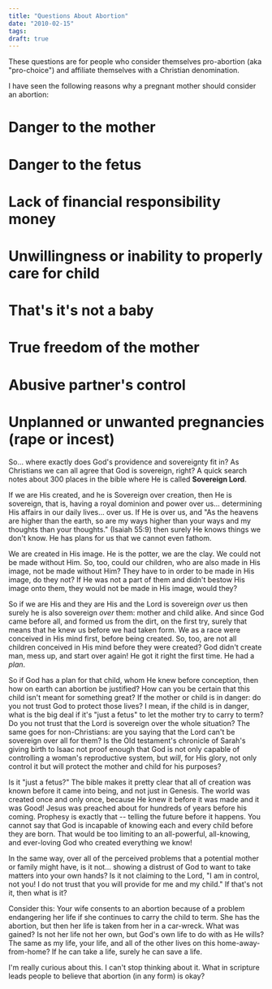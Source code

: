 ```yaml
---
title: "Questions About Abortion"
date: "2010-02-15"
tags:
draft: true
---
```


These questions are for people who consider themselves pro-abortion (aka "pro-choice") and affiliate themselves with a Christian denomination.

I have seen the following reasons why a pregnant mother should consider an abortion:

# Danger to the mother
# Danger to the fetus
# Lack of financial responsibility money
# Unwillingness or inability to properly care for child
# That's it's not a baby
# True freedom of the mother
# Abusive partner's control
# Unplanned or unwanted pregnancies (rape or incest)

So... where exactly does God's providence and sovereignty fit in?  As Christians we can all agree that God is sovereign, right?  A quick search notes about 300 places in the bible where He is called <strong>Sovereign Lord</strong>.

If we are His created, and he is Sovereign over creation, then He is sovereign, that is, having a royal dominion and power over us... determining His affairs in our daily lives... over us.  If He is over us, and "As the heavens are higher than the earth, so are my ways higher than your ways and my thoughts than your thoughts." (Isaiah 55:9) then surely He knows things we don't know.  He has plans for us that we cannot even fathom.

We are created in His image.  He is the potter, we are the clay.  We could not be made without Him.  So, too, could our children, who are also made in His image, not be made without Him?  They have to in order to be made in His image, do they not?  If He was not a part of them and didn't bestow His image onto them, they would not be made in His image, would they?

So if we are His and they are His and the Lord is sovereign *over* us then surely he is also sovereign *over* them: mother and child alike.  And since God came before all, and formed us from the dirt, on the first try, surely that means that he knew us before we had taken form.  We as a race were conceived in His mind first, before being created.  So, too, are not all children conceived in His mind before they were created?  God didn't create man, mess up, and start over again!  He got it right the first time.  He had a _plan_.

So if God has a plan for that child, whom He knew before conception, then how on earth can abortion be justified?  How can you be certain that this child isn't meant for something great?  If the mother or child is in danger: do you not trust God to protect those lives?  I mean, if the child is in danger, what is the big deal if it's "just a fetus" to let the mother try to carry to term?  Do you not trust that the Lord is sovereign over the whole situation?  The same goes for non-Christians: are you saying that the Lord can't be sovereign over all for them?  Is the Old testament's chronicle of Sarah's giving birth to Isaac not proof enough that God is not only capable of controlling a woman's reproductive system, but *will*, for His glory, not only control it but will protect the mother and child for his purposes?

Is it "just a fetus?"  The bible makes it pretty clear that all of creation was known before it came into being, and not just in Genesis.  The world was created once and only once, because He knew it before it was made and it was Good!  Jesus was preached about for hundreds of years before his coming.  Prophesy is exactly that -- telling the future before it happens.  You cannot say that God is incapable of knowing each and every child before they are born.  That would be too limiting to an all-powerful, all-knowing, and ever-loving God who created everything we know!

In the same way, over all of the perceived problems that a potential mother or family might have, is it not... showing a distrust of God to want to take matters into your own hands?  Is it not claiming to the Lord, "I am in control, not you!  I do not trust that you will provide for me and my child."  If that's not it, then what is it?

Consider this: Your wife consents to an abortion because of a problem endangering her life if she continues to carry the child to term.  She has the abortion, but then her life is taken from her in a car-wreck.  What was gained?  Is not her life not her own, but God's own life to do with as He wills?  The same as my life, your life, and all of the other lives on this home-away-from-home?  If he can take a life, surely he can save a life.

I'm really curious about this.  I can't stop thinking about it.  What in scripture leads people to believe that abortion (in any form) is okay?
